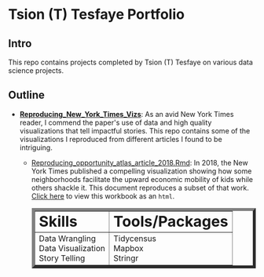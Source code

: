 # Tsion (T) Tesfaye Portfolio

## Intro

This repo contains projects completed by Tsion (T) Tesfaye on various data science projects.

## Outline

* **[Reproducing_New_York_Times_Vizs](https://tatesfaye.github.io/ttesfaye/Reproducing_New_York_Times_Vizs/)**: As an avid New York Times reader, I commend the paper's use of data and high quality visualizations that tell impactful stories. This repo contains some of the visualizations I reproduced from different articles I found to be intriguing. 

  + [Reproducing_opportunity_atlas_article_2018.Rmd](https://github.com/tatesfaye/ttesfaye/blob/master/Reproducing_New_York_Times_Vizs/reproducing_opportunity_atlas_article_2018.Rmd): In 2018, the New York Times published a compelling visualization showing how some neighborhoods facilitate the upward economic mobility of kids while others shackle it. This document reproduces a subset of that work. [Click here](https://tatesfaye.github.io/ttesfaye/Reproducing_New_York_Times_Vizs/reproducing_opportunity_atlas_article_2018.html) to view this workbook as an `html`.


       <table class="center", border="6">
       <tr>
          <td><b style="font-size:30px">Skills</b></td>
          <td><b style="font-size:30px">Tools/Packages</b></td>
       </tr>
       <tr>
          <td>Data Wrangling 
            <br> Data Visualization      
            <br> Story Telling </td>
          <td>Tidycensus 
            <br> Mapbox
            <br> Stringr </td>
       </tr>
      </table>

